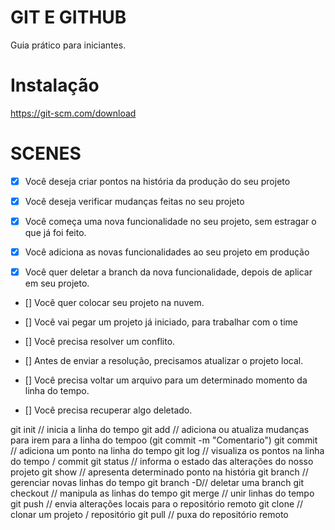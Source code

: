 # GIT E GITHUB
Guia prático para iniciantes.

# Instalação
https://git-scm.com/download

# SCENES

 - [x] Você deseja criar pontos na história da produção do seu projeto

 - [x] Você deseja verificar mudanças feitas no seu projeto

 - [x] Você começa uma nova funcionalidade no seu projeto, sem estragar o que já foi feito.

 - [x] Você adiciona as novas funcionalidades ao seu projeto em produção

 - [x]  Você quer deletar a branch da nova funcionalidade, depois de aplicar em seu projeto.

 - [] Você quer colocar seu projeto na nuvem.

 - [] Você vai pegar um projeto já iniciado, para trabalhar com o time

 - [] Você precisa resolver um conflito.

 - [] Antes de enviar a resolução, precisamos atualizar o projeto local.

 - [] Você precisa voltar um arquivo para um determinado momento da linha do tempo.

 - [] Você precisa recuperar algo deletado.

git init // inicia a linha do tempo
git add // adiciona ou atualiza mudanças para irem para a linha do tempoo (git commit -m "Comentario")
git commit // adiciona um ponto na linha do tempo
git log // visualiza os pontos na linha do tempo / commit
git status // informa o estado das alterações do nosso projeto
git show // apresenta determinado ponto na história
git branch // gerenciar novas linhas do tempo
git branch -D// deletar uma branch
git checkout // manipula as linhas do tempo
git merge // unir linhas do tempo
git push // envia alterações locais para o repositório remoto
git clone // clonar um projeto / repositório
git pull // puxa do repositório remoto